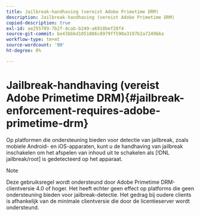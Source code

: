 ```yaml
---
title: Jailbreak-handhaving (vereist Adobe Primetime DRM)
description: Jailbreak-handhaving (vereist Adobe Primetime DRM)
copied-description: true
exl-id: ae255709-7b2f-4cab-b249-a6918bef28f4
source-git-commit: be43bbbd1051886c8979ff590a3197b2a7249b6a
workflow-type: tm+mt
source-wordcount: '90'
ht-degree: 0%

---
```


# Jailbreak-handhaving (vereist Adobe Primetime DRM){#jailbreak-enforcement-requires-adobe-primetime-drm}

Op platformen die ondersteuning bieden voor detectie van jailbreak, zoals mobiele Android- en iOS-apparaten, kunt u de handhaving van jailbreak inschakelen om het afspelen van inhoud uit te schakelen als [!DNL jailbreak/root] is gedetecteerd op het apparaat.

>[!NOTE]
>
>Deze gebruiksregel wordt ondersteund door Adobe Primetime DRM-clientversie 4.0 of hoger. Het heeft echter geen effect op platforms die geen ondersteuning bieden voor jailbreak-detectie. Het gedrag bij oudere clients is afhankelijk van de minimale clientversie die door de licentieserver wordt ondersteund.
